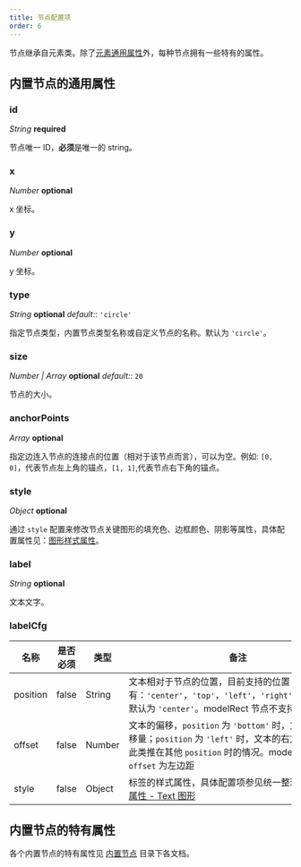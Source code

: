 ```yaml
---
title: 节点配置项
order: 6
---
```


节点继承自元素类。除了[元素通用属性](/zh/docs/api/items/itemProperties.zh.md)外，每种节点拥有一些特有的属性。

## 内置节点的通用属性

### id

<description> _String_ **required** </description>

节点唯一 ID，**必须**是唯一的 string。

### x

<description> _Number_ **optional** </description>

x 坐标。

### y

<description> _Number_ **optional** </description>

y 坐标。

### type

<description> _String_ **optional** _default:_: `'circle'`</description>

指定节点类型，内置节点类型名称或自定义节点的名称。默认为 `'circle'`。

### size

<description> _Number | Array_ **optional** _default:_: `20`</description>

节点的大小。

### anchorPoints

<description> _Array_ **optional** </description>

指定边连入节点的连接点的位置（相对于该节点而言），可以为空。例如: `[0, 0]`，代表节点左上角的锚点，`[1, 1]`,代表节点右下角的锚点。

### style

<description> _Object_ **optional** </description>

通过 `style` 配置来修改节点关键图形的填充色、边框颜色、阴影等属性，具体配置属性见：[图形样式属性](/zh/docs/api/shapeProperties.zh.md)。

### label

<description> _String_ **optional** </description>

文本文字。

### labelCfg

| 名称 | 是否必须 | 类型 | 备注 |
| --- | --- | --- | --- |
| position | false | String | 文本相对于节点的位置，目前支持的位置有：`'center'`，`'top'`，`'left'`，`'right'`，`'bottom'`。默认为 `'center'`。modelRect 节点不支持该属性 |
| offset | false | Number | 文本的偏移，`position` 为 `'bottom'` 时，文本的上方偏移量；`position` 为 `'left'` 时，文本的右方偏移量；以此类推在其他 `position` 时的情况。modelRect 节点的 `offset` 为左边距 |
| style | false | Object | 标签的样式属性，具体配置项参见统一整理在 [图形样式属性 - Text 图形](/zh/docs/api/shapeProperties/#文本-text) |

## 内置节点的特有属性

各个内置节点的特有属性见 [内置节点](/zh/docs/manual/middle/elements/nodes/defaultNode) 目录下各文档。
